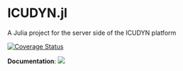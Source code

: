 # ICUDYN.jl

A Julia project for the server side of the ICUDYN platform

[![Coverage Status](http://codecov.io/github/ICUDYN/ICUDYN.jl/coverage.svg?branch=main)](http://codecov.io/github/ICUDYN/ICUDYN.jl?branch=main)

**Documentation**:  [![][docs-latest-img]][docs-latest-url]

[docs-latest-img]: https://img.shields.io/badge/docs-latest-blue.svg
[docs-latest-url]: https://icudyn.github.io/ICUDYN.jl/
